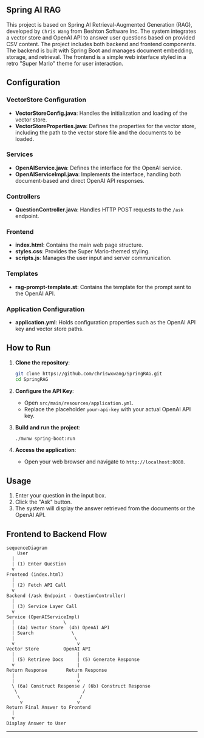
## Spring AI RAG

This project is based on Spring AI Retrieval-Augmented Generation (RAG), developed by `Chris Wang` from Beshton Software Inc. The system integrates a vector store and OpenAI API to answer user questions based on provided CSV content. The project includes both backend and frontend components. The backend is built with Spring Boot and manages document embedding, storage, and retrieval. The frontend is a simple web interface styled in a retro "Super Mario" theme for user interaction.


## Configuration

### VectorStore Configuration

- **VectorStoreConfig.java**: Handles the initialization and loading of the vector store.
- **VectorStoreProperties.java**: Defines the properties for the vector store, including the path to the vector store file and the documents to be loaded.

### Services

- **OpenAIService.java**: Defines the interface for the OpenAI service.
- **OpenAIServiceImpl.java**: Implements the interface, handling both document-based and direct OpenAI API responses.

### Controllers

- **QuestionController.java**: Handles HTTP POST requests to the `/ask` endpoint.

### Frontend

- **index.html**: Contains the main web page structure.
- **styles.css**: Provides the Super Mario-themed styling.
- **scripts.js**: Manages the user input and server communication.

### Templates

- **rag-prompt-template.st**: Contains the template for the prompt sent to the OpenAI API.

### Application Configuration

- **application.yml**: Holds configuration properties such as the OpenAI API key and vector store paths.

## How to Run

1. **Clone the repository**:
    ```bash
    git clone https://github.com/chriswxwang/SpringRAG.git
    cd SpringRAG
    ```

2. **Configure the API Key**:
    - Open `src/main/resources/application.yml`.
    - Replace the placeholder `your-api-key` with your actual OpenAI API key.

3. **Build and run the project**:
    ```bash
    ./mvnw spring-boot:run
    ```

4. **Access the application**:
    - Open your web browser and navigate to `http://localhost:8080`.

## Usage

1. Enter your question in the input box.
2. Click the "Ask" button.
3. The system will display the answer retrieved from the documents or the OpenAI API.

## Frontend to Backend Flow

```mermaid
sequenceDiagram
    User
  |
  | (1) Enter Question
  v
Frontend (index.html)
  |
  | (2) Fetch API Call
  v
Backend (/ask Endpoint - QuestionController)
  |
  | (3) Service Layer Call
  v
Service (OpenAIServiceImpl)
  |                  \
  | (4a) Vector Store  (4b) OpenAI API
  | Search              \
  |                      \
  v                       v
Vector Store         OpenAI API
  |                       |
  | (5) Retrieve Docs     | (5) Generate Response
  v                       |
Return Response       Return Response
  |                       |
  |                       v
  \ (6a) Construct Response / (6b) Construct Response
   \                        /
    \                      /
     v                    v
Return Final Answer to Frontend
  |
  v
Display Answer to User

```

---

    